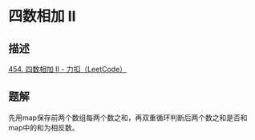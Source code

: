 # 四数相加 II

## 描述

[454. 四数相加 II - 力扣（LeetCode）](https://leetcode.cn/problems/4sum-ii/)

## 题解

先用map保存前两个数组每两个数之和，再双重循环判断后两个数之和是否和map中的和为相反数。